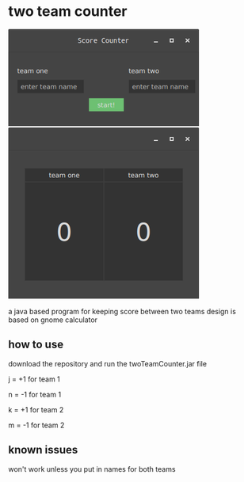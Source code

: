# two team counter

![first menu](https://github.com/DQuomsieh/two_team_counter/blob/master/firstpic.png)
![second menu](https://github.com/DQuomsieh/two_team_counter/blob/master/secondpic.png)

a java based program for keeping score between two teams
design is based on gnome calculator 

## how to use

download the repository and run the twoTeamCounter.jar file

j = +1 for team 1

n = -1 for team 1

k = +1 for team 2

m = -1 for team 2

## known issues

won't work unless you put in names for both teams
